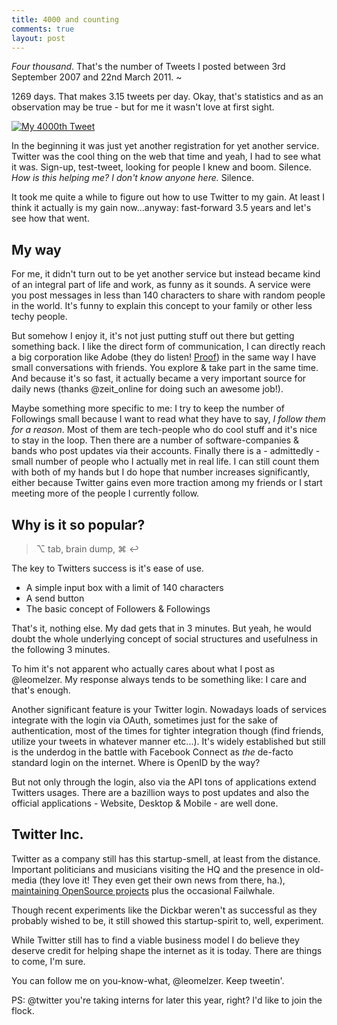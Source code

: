 ```yaml
--- 
title: 4000 and counting
comments: true
layout: post
---
```


*Four thousand*. That's the number of Tweets I posted between 3rd September 2007 and 22nd March 2011. ~

1269 days. That makes 3.15 tweets per day. Okay, that's statistics and as an observation may be true - but for me it wasn't love at first sight.

<a href="https://twitter.com/#!/leomelzer/status/50247794807681024" class="hero" title="My 4000th Tweet"><img src="http://cl.ly/5qw9/4000th-tweet.png" alt="My 4000th Tweet"></a>

In the beginning it was just yet another registration for yet another service. Twitter was the cool thing on the web that time and yeah, I had to see what it was. Sign-up, test-tweet, looking for people I knew and boom. Silence. *How is this helping me? I don't know anyone here.* Silence.

It took me quite a while to figure out how to use Twitter to my gain. At least I think it actually is my gain now...anyway: fast-forward 3.5 years and let's see how that went.

## My way

For me, it didn't turn out to be yet another service but instead became kind of an integral part of life and work, as funny as it sounds. A service were you post messages in less than 140 characters to share with random people in the world. It's funny to explain this concept to your family or other less techy people.

But somehow I enjoy it, it's not just putting stuff out there but getting something back. I like the direct form of communication, I can directly reach a big corporation like Adobe (they do listen! [Proof](https://twitter.com/#!/adobe_care/status/46279156673159169)) in the same way I have small conversations with friends. You explore & take part in the same time. And because it's so fast, it actually became a very important source for daily news (thanks @zeit_online for doing such an awesome job!).

Maybe something more specific to me: I try to keep the number of Followings small because I want to read what they have to say, *I follow them for a reason*.
Most of them are tech-people who do cool stuff and it's nice to stay in the loop. Then there are a number of software-companies & bands who post updates via their accounts.
Finally there is a - admittedly - small number of people who I actually met in real life. I can still count them with both of my hands but I do hope that number increases significantly, either because Twitter gains even more traction among my friends or I start meeting more of the people I currently follow.

## Why is it so popular?

> &#x2325; tab, brain dump, &#x2318; &#x21A9;

The key to Twitters success is it's ease of use.

*	A simple input box with a limit of 140 characters
*	A send button
*	The basic concept of Followers & Followings

That's it, nothing else. My dad gets that in 3 minutes.
But yeah, he would doubt the whole underlying concept of social structures and usefulness in the following 3 minutes.

To him it's not apparent who actually cares about what I post as @leomelzer. My response always tends to be something like: I care and that's enough.

Another significant feature is your Twitter login. Nowadays loads of services integrate with the login via OAuth, sometimes just for the sake of authentication, most of the times for tighter integration though (find friends, utilize your tweets in whatever manner etc...).
It's widely established but still is the underdog in the battle with Facebook Connect as *the* de-facto standard login on the internet. Where is OpenID by the way?

But not only through the login, also via the API tons of applications extend Twitters usages. There are a bazillion ways to post updates and also the official applications - Website, Desktop & Mobile - are well done.

## Twitter Inc.

Twitter as a company still has this startup-smell, at least from the distance. Important politicians and musicians visiting the HQ and the presence in old-media (they love it! They even get their own news from there, ha.), [maintaining OpenSource projects](https://github.com/twitter) plus the occasional Failwhale.

Though recent experiments like the Dickbar weren't as successful as they probably wished to be, it still showed this startup-spirit to, well, experiment.

While Twitter still has to find a viable business model I do believe they deserve credit for helping shape the internet as it is today. There are things to come, I'm sure. 

You can follow me on you-know-what, @leomelzer. Keep tweetin'.

PS: @twitter you're taking interns for later this year, right? I'd like to join the flock.
